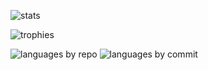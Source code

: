 ![stats](https://github-profile-summary-cards.vercel.app/api/cards/profile-details?username=pcolby&theme=transparent)

![trophies](https://github-profile-trophy.vercel.app/?username=pcolby&column=6&no-bg=true&no-frame=true)

![languages by repo](http://github-profile-summary-cards.vercel.app/api/cards/repos-per-language?username=pcolby&theme=transparent)
![languages by commit](http://github-profile-summary-cards.vercel.app/api/cards/most-commit-language?username=pcolby&theme=transparent)

<!--
![a](https://github-profile-summary-cards.vercel.app/api/cards/stats?username=pcolby&theme=transparent)
![b](http://github-profile-summary-cards.vercel.app/api/cards/productive-time?username=pcolby&theme=transparent&utcOffset=10.5)
![c](https://github-readme-stats.vercel.app/api?username=pcolby&theme=transparent&show_icons=true&hide_border=true&rank_icon=percentile&include_all_commits=true&show_owner=false)
![d](https://github-readme-stats.vercel.app/api/top-langs/?username=pcolby&theme=transparent&hide_border=true&layout=donut)
-->
